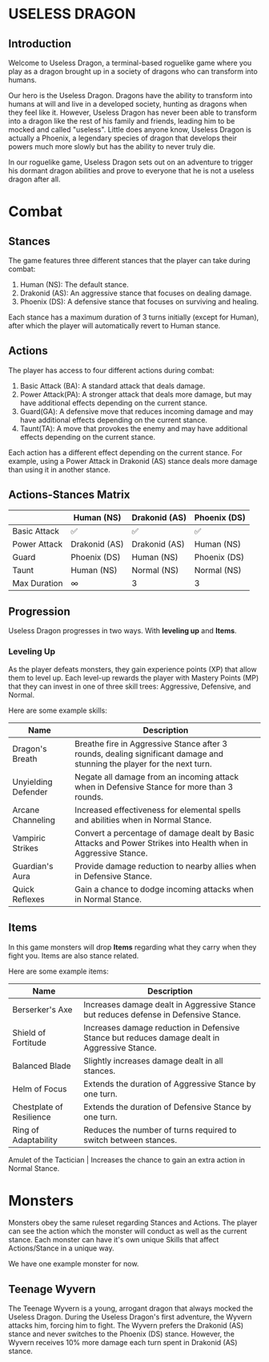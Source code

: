 # USELESS DRAGON

## Introduction

Welcome to Useless Dragon, a terminal-based roguelike game where you play as a dragon brought up in a society of dragons who can transform into humans.

Our hero is the Useless Dragon. Dragons have the ability to transform into humans at will and live in a developed society, hunting as dragons when they feel like it. However, Useless Dragon has never been able to transform into a dragon like the rest of his family and friends, leading him to be mocked and called "useless". Little does anyone know, Useless Dragon is actually a Phoenix, a legendary species of dragon that develops their powers much more slowly but has the ability to never truly die.

In our roguelike game, Useless Dragon sets out on an adventure to trigger his dormant dragon abilities and prove to everyone that he is not a useless dragon after all.

# Combat

## Stances

The game features three different stances that the player can take during combat:

1. Human (NS): The default stance.
2. Drakonid (AS): An aggressive stance that focuses on dealing damage.
3. Phoenix (DS): A defensive stance that focuses on surviving and healing.

Each stance has a maximum duration of 3 turns initially (except for Human), after which the player will automatically revert to Human stance.

## Actions

The player has access to four different actions during combat:

1. Basic Attack (BA): A standard attack that deals damage.
2. Power Attack(PA): A stronger attack that deals more damage, but may have additional effects depending on the current stance.
3. Guard(GA): A defensive move that reduces incoming damage and may have additional effects depending on the current stance.
4. Taunt(TA): A move that provokes the enemy and may have additional effects depending on the current stance.

Each action has a different effect depending on the current stance. For example, using a Power Attack in Drakonid (AS) stance deals more damage than using it in another stance.

## Actions-Stances Matrix

|              | Human (NS) | Drakonid (AS) | Phoenix (DS) |
|--------------|------------|---------------|---------------|
| Basic Attack |       ✅     |        ✅       |        ✅      |
| Power Attack | Drakonid (AS)| Drakonid (AS)   | Human (NS)     |
| Guard        | Phoenix (DS) | Human (NS)     | Phoenix (DS)   |
| Taunt        | Human (NS) | Normal (NS)     | Normal (NS)   |
| Max Duration |       ∞     |         3       |         3       |

## Progression

Useless Dragon progresses in two ways. With **leveling up** and **Items**.

### Leveling Up

As the player defeats monsters, they gain experience points (XP) that allow them to level up. Each level-up rewards the player with Mastery Points (MP) that they can invest in one of three skill trees: Aggressive, Defensive, and Normal.

Here are some example skills:

 Name | Description 
------------|--------------- 
Dragon's Breath	| Breathe fire in Aggressive Stance after 3 rounds, dealing significant damage and stunning the player for the next turn.
 Unyielding Defender | Negate all damage from an incoming attack when in Defensive Stance for more than 3 rounds.  
Arcane Channeling | Increased effectiveness for elemental spells and abilities when in Normal Stance.
Vampiric Strikes	| Convert a percentage of damage dealt by Basic Attacks and Power Strikes into Health when in Aggressive Stance.
Guardian's Aura	 | Provide damage reduction to nearby allies when in Defensive Stance.
Quick Reflexes	| Gain a chance to dodge incoming attacks when in Normal Stance.


## Items

In this game monsters will drop **Items** regarding what they carry when they fight you. Items are also stance related. 

Here are some example items:

 Name | Description 
------------|--------------- 
Berserker's Axe		| Increases damage dealt in Aggressive Stance but reduces defense in Defensive Stance.
 Shield of Fortitude	 | Increases damage reduction in Defensive Stance but reduces damage dealt in Aggressive Stance.
Balanced Blade	 | Slightly increases damage dealt in all stances.
Helm of Focus	| Extends the duration of Aggressive Stance by one turn.
Chestplate of Resilience	 | Extends the duration of Defensive Stance by one turn.
Ring of Adaptability | Reduces the number of turns required to switch between stances.

Amulet of the Tactician	| Increases the chance to gain an extra action in Normal Stance.

# Monsters

Monsters obey the same ruleset regarding Stances and Actions. The player can see the action which the monster will conduct as well as the current stance. Each monster can have it's own unique Skills that affect Actions/Stance in a unique way. 

We have one example monster for now.

## Teenage Wyvern

The Teenage Wyvern is a young, arrogant dragon that always mocked the Useless Dragon. During the Useless Dragon's first adventure, the Wyvern attacks him, forcing him to fight. The Wyvern prefers the Drakonid (AS) stance and never switches to the Phoenix (DS) stance. However, the Wyvern receives 10% more damage each turn spent in Drakonid (AS) stance.
